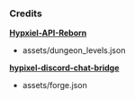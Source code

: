 ### Credits
**[Hypxiel-API-Reborn](https://github.com/Hypixel-API-Reborn/hypixel-api-reborn)**
- assets/dungeon_levels.json

**[hypixel-discord-chat-bridge](https://github.com/DuckySoLucky/hypixel-discord-chat-bridge)**
- assets/forge.json